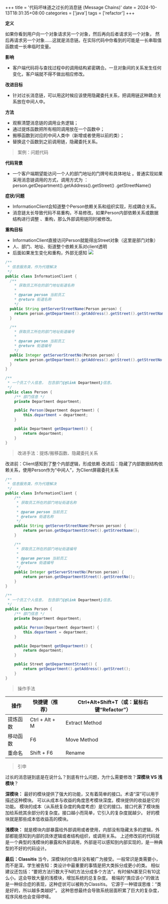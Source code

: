 +++
title = '代码坏味道之过长的消息链 (Message Chains)'
date = 2024-10-13T18:31:35+08:00
categories = ['java']
tags = ['refactor']
+++

**定义**

如果你看到用户向一个对象请求另一个对象，然后再向后者请求另一个对象， 然后再请求另一个对象……这就是消息链。在实际代码中你看到的可能是一长串取值函数或一长串临时变量。

**影响**

- 客户端代码将与查找过程中的调用结构紧密耦合。一旦对象间的关系发生任何变化，客户端就不得不做出相应修改。

**改进目标**

- 针对过长消息链，可以用这时候应该使用隐藏委托关系，把调用链这种耦合关系放在中间人中。

**方法**

- 观察清楚消息链的调用业务逻辑；
- 通过提炼函数把所有相同调用放在一个函数中；
- 搬移函数到对应的中间人类中（新增或者使用以前的类）；
- 替换这个函数到之前调用链，隐藏委托关系。

> 案例：问题代码

**代码背景**

- 一个客户端期望能访问一个人的部门地址的门牌号和具体地址 。普通实现如果采用消息链调用的方式，调用方式为 ： person.getDepartment().getAddress().getStreet() .getStreetName()

**症状/问题**

- InformationClient会知道整个Person依赖关系和组织实现，形成耦合关系。
- 消息链太长导致代码不易重构，不易修改。如果Person内部依赖关系或数据结构进行调整 、重构，那么外部调用链同时被修改。

**重构目标**

- InformationClient直接访问Person就能得出Street对象（这里是部门对象）
- 人、部门、地址、街道整个依赖关系对client透明
- 后面如果发生变化和重构，外部无感知
  ![](https://raw.githubusercontent.com/guyuechen/gallery/main/img/518b5b6521f9fa87ef2d7ae43ef81223.svg)
  
```java
/**
 * 信息服务类，作为代理解决
 */
public class InformationClient {
  /**
    * 获取员工所在的部门地址街道名称
    *
    * @param person 当前员工
    * @return 街道名称
    */
  public String getServerStreetName(Person person) {
    return person.getDepartment().getAddress().getStreet().getStreetName();
  }

  /**
    * 获取员工所在的部门地址街道编号
    *
    * @param person 当前员工
    * @return 街道编号
    */
  public Integer getServerStreetNo(Person person) {
    return person.getDepartment().getAddress().getStreet().getStreetNo();
  }
}

/**
 * 一个员工个人信息， 包含部门{@link Department}信息。
 */
public class Person {
    /** 部门信息 */
    private Department department;

    public Person(Department department) {
        this.department = department;
    }

    public Department getDepartment() {
        return department;
    }
}
```

> 改进手法：提炼/搬移函数、隐藏委托关系

改进前：Client感知到了整个内部逻辑，形成依赖
改进后：隐藏了内部数据结构依赖关系，使用Person作为“中间人”，为Client屏蔽委托关系

```java
/**
 * 信息服务类，作为代理解决
 */
public class InformationClient {
    /**
     * 获取员工所在的部门地址街道名称
     *
     * @param person 当前员工
     * @return 街道名称
     */
    public String getServerStreetName(Person person) {
        return person.getDepartmentStreet().getStreetName();
    }

    /**
     * 获取员工所在的部门地址街道编号
     *
     * @param person 当前员工
     * @return 街道编号
     */
    public Integer getServerStreetNo(Person person) {
        return person.getDepartmentStreet().getStreetNo();
    }
}

/**
 * 一个员工个人信息， 包含部门{@link Department}信息。
 */
public class Person {
    /** 部门信息 */
    private Department department;

    public Person(Department department) {
        this.department = department;
    }

    public Department getDepartment() {
        return department;
    }

    public Street getDepartmentStreet() {
        return getDepartment().getAddress().getStreet();
    }
}
```

> 操作手法

| 操作     | 快捷键（推荐） | Ctrl+Alt+Shift+T（或：鼠标右键“Refactor”） |
| -------- | -------------- | ------------------------------------------ |
| 提炼函数 | Ctrl + Alt + M | Extract Method                             |
| 移动函数 | F6             | Move Method                                |
| 重命名   | Shift + F6     | Rename                                     |


> 引申

过长的消息链到底是在说什么？到底有什么问题，为什么需要修改？**深模块 VS 浅模块**？

**深模块：**
最好的模块提供了强大的功能，又有着简单的接口。术语“深”可以用于描述这种模块。
可以从成本与收益的角度思考模块深度。模块提供的收益是它的功能。
模块的成本（从系统复杂度的角度考虑）是它的接口。接口代表了模块施加给系统其余部分的复杂度。接口越小而简单，它引入的复杂度就越少。 好的模块就是那些成本低收益高的模块。

**浅模块：**
就是模块内部暴露给外部调用或者使用，内部没有隐藏太多的逻辑，外部都能感知到内部的具体逻辑或者结构组织，或调用关系。
上述修改前的代码就是一个典型的浅模块的暴露和外部调用，外部是可以感知到内部实现的，是一种典型的不好的代码设计。

**最后：Classitis**
当今，深模块的价值并没有被广为接受。一般常识是类需要小，而不是深。学生被告知：类设计中最重要的事情是把大类拆分成更小的类。
相似建议还包括：“要把方法行数大于N的方法分成多个方法”，有时候N甚至只有10这么小。这会导致大量的浅模块，增加系统的总复杂度。
极端的“类应该小”的做法是一种综合症的表现，这种症状可以被称为Classitis。
它源于一种错误思维：“类是好的，所以越多类越好”。
这种思想最终会导致系统层面积累了巨大的复杂度，程序风格也会变得啰嗦。
